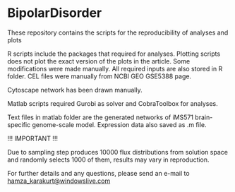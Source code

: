 # BipolarDisorder
These repository contains the scripts for the reproducibility of analyses and plots

R scripts include the packages that required for analyses.
Plotting scripts does not plot the exact version of the plots in the article. Some modifications were made manually.
All required inputs are also stored in R folder.
CEL files were manually from NCBI GEO GSE5388 page. 

Cytoscape network has been drawn manually.

Matlab scripts required Gurobi as solver and CobraToolbox for analyses.

Text files in matlab folder are the generated networks of iMS571 brain-specific genome-scale model. Expression data also saved as .m file.

!!! IMPORTANT !!!

Due to sampling step produces 10000 flux distributions from solution space and randomly selects 1000 of them, results may vary in reproduction.


For further details and any questions, please send an e-mail to hamza_karakurt@windowslive.com
